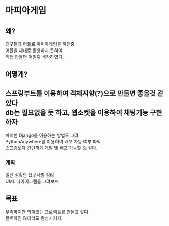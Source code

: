 # 마피아게임
## 왜?
친구들과 어플로 마피아게임을 하던중  
어플을 제대로 활용하지 못하여  
직접 만들면 어떨까 생각하였다.

## 어떻게?
스프링부트를 이용하여 객체지향(?)으로 만들면 좋을것 같았다  
db는 필요없을 듯 하고, 웹소켓을 이용하여 채팅기능 구현 하자  
---
파이썬 Django를 이용하는 방법도 고려  
PythonAnywhere를 이용하여 배포 가능 여부 파악  
스프링보다 간단하게 개발 및 배포 가능할 것 같다.

### 계획
일단 정확한 요구사항 정리  
UML 다이어그램을 그려보자  

## 목표
부족하지만 의미있는 프로젝트를 만들고 싶다.  
완벽하진 않더라도 완성시키자.  

<disqus></disqus>
